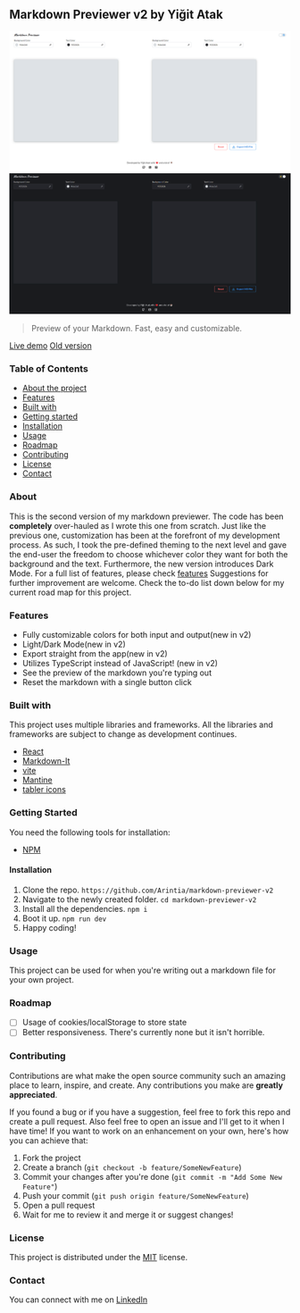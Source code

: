 ## Markdown Previewer v2 by Yiğit Atak
![Markdown Previewer v2](./src/assets/img/1.png)
![Markdown Previewer v2](./src/assets/img/2.png)

> Preview of your Markdown. Fast, easy and customizable.

[Live demo](https://amazing-semifreddo-6e9e1e.netlify.app/)
[Old version](https://github.com/Arintia/markdown-previewer)

### Table of Contents
- [About the project](#about)
- [Features](#features)
- [Built with](#built-with)
- [Getting started](#getting-started)
- [Installation](#installation)
- [Usage](#installation)
- [Roadmap](#roadmap)
- [Contributing](#contributing)
- [License](#license)
- [Contact](#contact)

### About
This is the second version of my markdown previewer. The code has been **completely** over-hauled as I wrote this one from scratch. Just like the previous one, customization has been at the forefront of my development process. As such, I took the pre-defined theming to the next level and gave the end-user the freedom to choose whichever color they want for both the background and the text. Furthermore, the new version introduces Dark Mode. For a full list of features, please check [features](#features) Suggestions for further improvement are welcome. Check the to-do list down below for my current road map for this project.

### Features
- Fully customizable colors for both input and output(new in v2)
- Light/Dark Mode(new in v2)
- Export straight from the app(new in v2)
- Utilizes TypeScript instead of JavaScript! (new in v2)
- See the preview of the markdown you're typing out
- Reset the markdown with a single button click


### Built with
This project uses multiple libraries and frameworks. All the libraries and frameworks are subject to change as development continues.
- [React](https://react.dev/)
- [Markdown-It](https://github.com/markdown-it/markdown-it)
- [vite](https://vitejs.dev/)
- [Mantine](https://mantine.dev/)
- [tabler icons](https://tabler-icons.io/)

### Getting Started
You need the following tools for installation:
- [NPM](https://www.npmjs.com/)

#### Installation
1. Clone the repo.
`https://github.com/Arintia/markdown-previewer-v2`
2. Navigate to the newly created folder.
`cd markdown-previewer-v2`
3. Install all the dependencies.
`npm i`
4. Boot it up.
`npm run dev`
5. Happy coding!

### Usage
This project can be used for when you're writing out a markdown file for your own project. 

### Roadmap
- [ ] Usage of cookies/localStorage to store state
- [ ] Better responsiveness. There's currently none but it isn't horrible.

### Contributing
Contributions are what make the open source community such an amazing place to learn, inspire, and create. Any contributions you make are **greatly appreciated**.

If you found a bug or if you have a suggestion, feel free to fork this repo and create a pull request. Also feel free to open an issue and I'll get to it when I have time! If you want to work on an enhancement on your own, here's how you can achieve that:

1. Fork the project
2. Create a branch (`git checkout -b feature/SomeNewFeature`)
3. Commit your changes after you're done (`git commit -m "Add Some New Feature"`)
4. Push your commit (`git push origin feature/SomeNewFeature`)
5. Open a pull request
6. Wait for me to review it and merge it or suggest changes!

### License
This project is distributed under the [MIT](https://choosealicense.com/licenses/mit/) license. 

### Contact
You can connect with me on [LinkedIn](https://www.linkedin.com/in/yigitatak/)